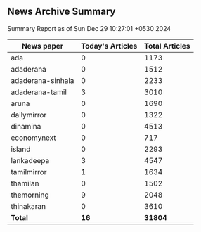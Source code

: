 <!-- @format -->
## News Archive Summary

Summary Report as of Sun Dec 29 10:27:01 +0530 2024

| News paper         | Today's Articles | Total Articles |
|--------------------|------------------|----------------|
| ada               | 0          | 1173        |
| adaderana               | 0          | 1512        |
| adaderana-sinhala               | 0          | 2233        |
| adaderana-tamil               | 3          | 3010        |
| aruna               | 0          | 1690        |
| dailymirror               | 0          | 1322        |
| dinamina               | 0          | 4513        |
| economynext               | 0          | 717        |
| island               | 0          | 2293        |
| lankadeepa               | 3          | 4547        |
| tamilmirror               | 1          | 1634        |
| thamilan               | 0          | 1502        |
| themorning               | 9          | 2048        |
| thinakaran               | 0          | 3610        |
| **Total**          | **16**      | **31804** |

